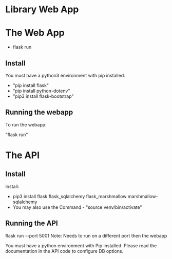 # Library Web App


# The Web App

* flask run

## Install

You must have a python3 environment with pip installed.
* "pip install flask"
* "pip install python-dotenv"
* "pip3 install flask-bootstrap"


## Running the webapp

To run the webapp:

"flask run"

# The API

## Install

Install:
* pip3 install flask flask_sqlalchemy flask_marshmallow marshmallow-sqlalchemy
* You may also use the Command - "source venv/bin/activate"
## Running the API

flask run --port 5001
Note: Needs to run on a different port then the webapp

You must have a python environment with Pip installed.
Please read the documentation in the API code to configure DB options.
